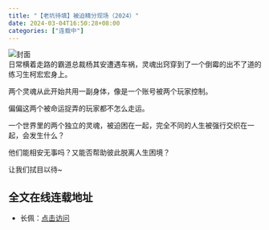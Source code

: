 ```yaml
---
title: "【老坑待填】被迫精分现场（2024）"
date: 2024-03-04T16:50:28+08:00
categories: ["连载中"]
---
```

![封面](/images/jingfen.jpeg)    
日常横着走路的霸道总裁杨其安遭遇车祸，灵魂出窍穿到了一个倒霉的出不了道的练习生柯宏宏身上。  

两个灵魂从此开始共用一副身体，像是一个账号被两个玩家控制。  

偏偏这两个被命运捉弄的玩家都不怎么走运。  

一个世界里的两个独立的灵魂，被迫困在一起，完全不同的人生被强行交织在一起，会发生什么？  

他们能相安无事吗？又能否帮助彼此脱离人生困境？  

让我们拭目以待~    

## 全文在线连载地址

- 长佩：[点击访问](https://www.gongzicp.com/novel-249960.html "长佩专栏")





